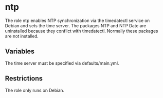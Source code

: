 # ntp
The role ntp enables NTP synchronization via the timedatectl service on Debian and sets the time server.
The packages NTP and NTP Date are uninstalled because they conflict with timedatectl. Normally these packages are not installed.

## Variables
The time server must be specified via defaults/main.yml. 

## Restrictions
The role only runs on Debian.